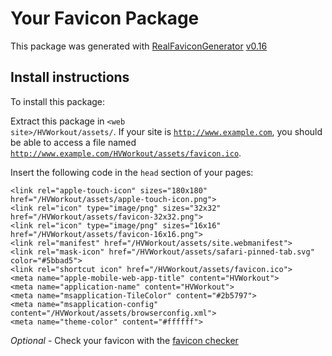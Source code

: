 # Your Favicon Package

This package was generated with [RealFaviconGenerator](https://realfavicongenerator.net/) [v0.16](https://realfavicongenerator.net/change_log#v0.16)

## Install instructions

To install this package:

Extract this package in <code>&lt;web site&gt;/HVWorkout/assets/</code>. If your site is <code>http://www.example.com</code>, you should be able to access a file named <code>http://www.example.com/HVWorkout/assets/favicon.ico</code>.

Insert the following code in the `head` section of your pages:

    <link rel="apple-touch-icon" sizes="180x180" href="/HVWorkout/assets/apple-touch-icon.png">
    <link rel="icon" type="image/png" sizes="32x32" href="/HVWorkout/assets/favicon-32x32.png">
    <link rel="icon" type="image/png" sizes="16x16" href="/HVWorkout/assets/favicon-16x16.png">
    <link rel="manifest" href="/HVWorkout/assets/site.webmanifest">
    <link rel="mask-icon" href="/HVWorkout/assets/safari-pinned-tab.svg" color="#5bbad5">
    <link rel="shortcut icon" href="/HVWorkout/assets/favicon.ico">
    <meta name="apple-mobile-web-app-title" content="HVWorkout">
    <meta name="application-name" content="HVWorkout">
    <meta name="msapplication-TileColor" content="#2b5797">
    <meta name="msapplication-config" content="/HVWorkout/assets/browserconfig.xml">
    <meta name="theme-color" content="#ffffff">

*Optional* - Check your favicon with the [favicon checker](https://realfavicongenerator.net/favicon_checker)
